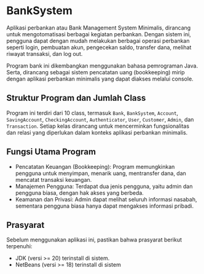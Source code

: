 # BankSystem
Aplikasi perbankan atau Bank Management System Minimalis, dirancang untuk mengotomatisasi berbagai kegiatan perbankan. Dengan sistem ini, pengguna dapat dengan mudah melakukan berbagai operasi perbankan seperti login, pembuatan akun, pengecekan saldo, transfer dana, melihat riwayat transaksi, dan log out.

Program bank ini dikembangkan menggunakan bahasa pemrograman Java. Serta, dirancang sebagai sistem pencatatan uang (bookkeeping) mirip dengan aplikasi perbankan minimalis yang dapat diakses melalui console.

## Struktur Program dan Jumlah Class
Program ini terdiri dari 10 class, termasuk `Bank`, `BankSystem`, `Account`, `SavingAccount`, `CheckingAccount`, `Authenticator`, `User`, `Customer`, `Admin`, dan `Transaction`.
Setiap kelas dirancang untuk mencerminkan fungsionalitas dan relasi yang diperlukan dalam konteks aplikasi perbankan minimalis.

## Fungsi Utama Program
- Pencatatan Keuangan (Bookkeeping):
Program memungkinkan pengguna untuk menyimpan, menarik uang, mentransfer dana, dan mencatat transaksi keuangan.
- Manajemen Pengguna:
Terdapat dua jenis pengguna, yaitu admin dan pengguna biasa, dengan hak akses yang berbeda.
- Keamanan dan Privasi:
Admin dapat melihat seluruh informasi nasabah, sementara pengguna biasa hanya dapat mengakses informasi pribadi.

## Prasyarat
Sebelum menggunakan aplikasi ini, pastikan bahwa prasyarat berikut terpenuhi:
- JDK (versi >= 20) terinstall di sistem.
- NetBeans (versi >=  18) terinstall di sistem
